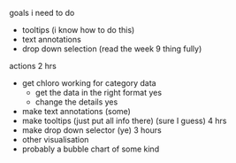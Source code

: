goals i need to do
- tooltips (i know how to do this)
- text annotations
- drop down selection (read the week 9 thing fully)

actions
2 hrs
- get chloro working for category data
  - get the data in the right format yes 
  - change the details yes
- make text annotations  (some)
- make tooltips (just put all info there) (sure I guess)
4 hrs
- make drop down selector (ye)
3 hours
- other visualisation
- probably a bubble chart of some kind